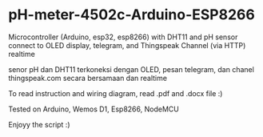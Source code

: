 # pH-meter-4502c-Arduino-ESP8266

Microcontroller (Arduino, esp32, esp8266) with DHT11 and pH sensor connect to OLED display, telegram, and Thingspeak Channel (via HTTP) realtime

senor pH dan DHT11 terkoneksi dengan OLED, pesan telegram, dan chanel thingspeak.com secara bersamaan dan realtime




To read instruction and wiring diagram, read .pdf and .docx file :)

Tested on Arduino, Wemos D1, Esp8266, NodeMCU

Enjoyy the script :)
